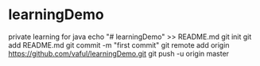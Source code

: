# learningDemo
private learning for java
echo "# learningDemo" >> README.md
git init
git add README.md
git commit -m "first commit"
git remote add origin https://github.com/vaful/learningDemo.git
git push -u origin master
